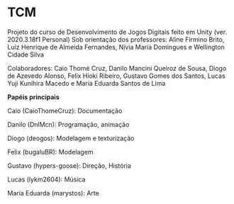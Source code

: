 # TCM 

Projeto do curso de Desenvolvimento de Jogos Digitais feito em Unity (ver. 2020.3.18f1 Personal)
Sob orientação dos professores: Aline Firmino Brito, Luiz Henrique de Almeida Fernandes, Nívia Maria Domingues e Wellington Cidade Silva

Colaboradores: Caio Thomé Cruz, Danilo Mancini Queiroz de Sousa, Diogo de Azevedo Alonso,
Felix Hioki Ribeiro, Gustavo Gomes dos Santos, Lucas Yuji Kunihira Macedo e Maria Eduarda Santos de Lima

**Papéis principais**

Caio (CaioThomeCruz): Documentação

Danilo (DnlMcn): Programação, animação

Diogo (deogos): Modelagem e texturização

Felix (bugaluBR): Modelagem

Gustavo (hypers-goose): Direção, História

Lucas (lykm2604): Música

Maria Eduarda (marystos): Arte

